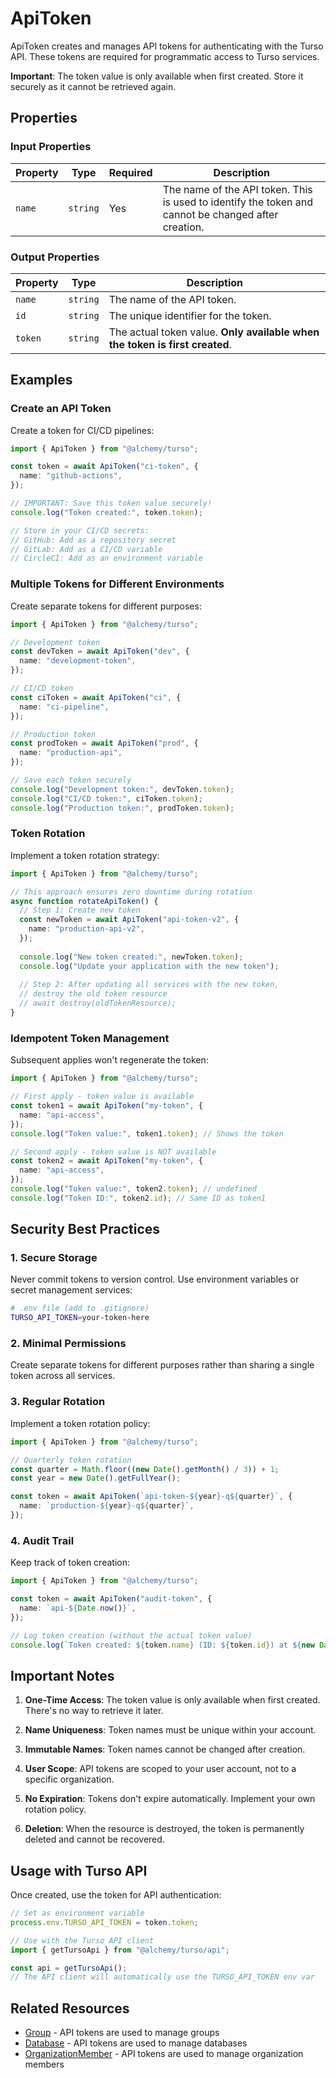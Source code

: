 # ApiToken

ApiToken creates and manages API tokens for authenticating with the Turso API. These tokens are required for programmatic access to Turso services.

**Important**: The token value is only available when first created. Store it securely as it cannot be retrieved again.

## Properties

### Input Properties

| Property | Type | Required | Description |
|----------|------|----------|-------------|
| `name` | `string` | Yes | The name of the API token. This is used to identify the token and cannot be changed after creation. |

### Output Properties

| Property | Type | Description |
|----------|------|-------------|
| `name` | `string` | The name of the API token. |
| `id` | `string` | The unique identifier for the token. |
| `token` | `string` | The actual token value. **Only available when the token is first created**. |

## Examples

### Create an API Token

Create a token for CI/CD pipelines:

```ts
import { ApiToken } from "@alchemy/turso";

const token = await ApiToken("ci-token", {
  name: "github-actions",
});

// IMPORTANT: Save this token value securely!
console.log("Token created:", token.token);

// Store in your CI/CD secrets:
// GitHub: Add as a repository secret
// GitLab: Add as a CI/CD variable
// CircleCI: Add as an environment variable
```

### Multiple Tokens for Different Environments

Create separate tokens for different purposes:

```ts
import { ApiToken } from "@alchemy/turso";

// Development token
const devToken = await ApiToken("dev", {
  name: "development-token",
});

// CI/CD token
const ciToken = await ApiToken("ci", {
  name: "ci-pipeline",
});

// Production token
const prodToken = await ApiToken("prod", {
  name: "production-api",
});

// Save each token securely
console.log("Development token:", devToken.token);
console.log("CI/CD token:", ciToken.token);
console.log("Production token:", prodToken.token);
```

### Token Rotation

Implement a token rotation strategy:

```ts
import { ApiToken } from "@alchemy/turso";

// This approach ensures zero downtime during rotation
async function rotateApiToken() {
  // Step 1: Create new token
  const newToken = await ApiToken("api-token-v2", {
    name: "production-api-v2",
  });
  
  console.log("New token created:", newToken.token);
  console.log("Update your application with the new token");
  
  // Step 2: After updating all services with the new token,
  // destroy the old token resource
  // await destroy(oldTokenResource);
}
```

### Idempotent Token Management

Subsequent applies won't regenerate the token:

```ts
import { ApiToken } from "@alchemy/turso";

// First apply - token value is available
const token1 = await ApiToken("my-token", {
  name: "api-access",
});
console.log("Token value:", token1.token); // Shows the token

// Second apply - token value is NOT available
const token2 = await ApiToken("my-token", {
  name: "api-access",
});
console.log("Token value:", token2.token); // undefined
console.log("Token ID:", token2.id); // Same ID as token1
```

## Security Best Practices

### 1. Secure Storage

Never commit tokens to version control. Use environment variables or secret management services:

```bash
# .env file (add to .gitignore)
TURSO_API_TOKEN=your-token-here
```

### 2. Minimal Permissions

Create separate tokens for different purposes rather than sharing a single token across all services.

### 3. Regular Rotation

Implement a token rotation policy:

```ts
import { ApiToken } from "@alchemy/turso";

// Quarterly token rotation
const quarter = Math.floor((new Date().getMonth() / 3)) + 1;
const year = new Date().getFullYear();

const token = await ApiToken(`api-token-${year}-q${quarter}`, {
  name: `production-${year}-q${quarter}`,
});
```

### 4. Audit Trail

Keep track of token creation:

```ts
import { ApiToken } from "@alchemy/turso";

const token = await ApiToken("audit-token", {
  name: `api-${Date.now()}`,
});

// Log token creation (without the actual token value)
console.log(`Token created: ${token.name} (ID: ${token.id}) at ${new Date().toISOString()}`);
```

## Important Notes

1. **One-Time Access**: The token value is only available when first created. There's no way to retrieve it later.

2. **Name Uniqueness**: Token names must be unique within your account.

3. **Immutable Names**: Token names cannot be changed after creation.

4. **User Scope**: API tokens are scoped to your user account, not to a specific organization.

5. **No Expiration**: Tokens don't expire automatically. Implement your own rotation policy.

6. **Deletion**: When the resource is destroyed, the token is permanently deleted and cannot be recovered.

## Usage with Turso API

Once created, use the token for API authentication:

```ts
// Set as environment variable
process.env.TURSO_API_TOKEN = token.token;

// Use with the Turso API client
import { getTursoApi } from "@alchemy/turso/api";

const api = getTursoApi();
// The API client will automatically use the TURSO_API_TOKEN env var
```

## Related Resources

- [Group](./group.md) - API tokens are used to manage groups
- [Database](./database.md) - API tokens are used to manage databases
- [OrganizationMember](./organization-member.md) - API tokens are used to manage organization members